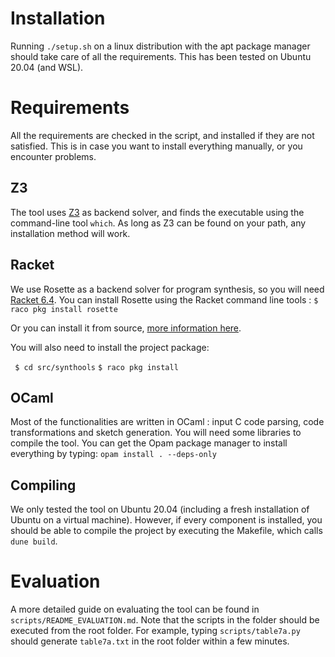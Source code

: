 # Installation

Running `./setup.sh` on a linux distribution with the apt package manager should take care 
of all the requirements. This has been tested on Ubuntu 20.04 (and WSL).


# Requirements

All the requirements are checked in the script, and installed if they are not satisfied.
 This is in case you want to install everything manually, or you encounter problems.

## Z3

The tool uses [Z3](https://github.com/Z3Prover/z3) as backend solver, and finds 
the executable using the command-line tool `which`. As long as Z3 can be found on your path, 
any installation method will work.


## Racket
We use Rosette as a backend solver for program synthesis, so you will need
 [Racket 6.4](https://racket-lang.org/download/). You can install Rosette using the Racket 
 command line tools :
```$ raco pkg install rosette```

Or you can install it from source, [more information here](https://github.com/emina/rosette).

You will also need to install the project package:

``` $ cd src/synthools```
``` $ raco pkg install ```

## OCaml
Most of the functionalities are written in OCaml : input C code parsing, code transformations 
and sketch generation. You will need some libraries to compile the tool.
You can get the Opam package manager to install everything by typing:
`opam install . --deps-only`


## Compiling
We only tested the tool on Ubuntu 20.04 (including a fresh installation of Ubuntu on a virtual machine). 
However, if every component is installed, you should be able to compile the project by executing the Makefile, which calls `dune build`.

# Evaluation 
A more detailed guide on evaluating the tool can be found in `scripts/README_EVALUATION.md`. 
Note that the scripts in the folder should be executed from the root folder.
For example, typing `scripts/table7a.py` should generate `table7a.txt` in the root folder 
within a few minutes.
